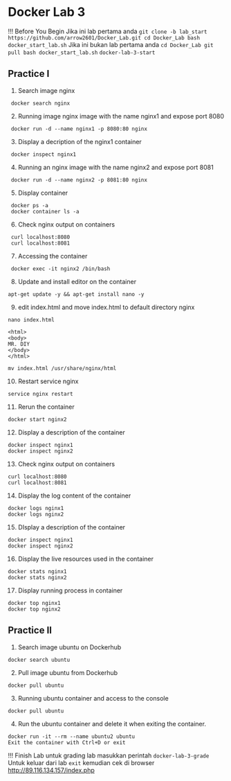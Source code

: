 # Docker Lab 3

!!! Before You Begin
    Jika ini lab pertama anda
    ```
    git clone -b lab_start https://github.com/arrow2601/Docker_Lab.git
    cd Docker_Lab
    bash docker_start_lab.sh
    ```
    Jika ini bukan lab pertama anda
    ```
    cd Docker_Lab
    git pull
    bash docker_start_lab.sh
    ```
    ```
    docker-lab-3-start
    ```

## Practice I  

1. Search image nginx
```
 docker search nginx
```
2. Running image nginx image with the name nginx1 and expose port 8080
```
 docker run -d --name nginx1 -p 8080:80 nginx
```
3. Display a decription of the nginx1 container
```
 docker inspect nginx1
```
4. Running an nginx image with the name nginx2 and expose port 8081
```
 docker run -d --name nginx2 -p 8081:80 nginx
```
5. Display container
```
 docker ps -a
 docker container ls -a
```
6. Check nginx output on containers
```
 curl localhost:8080
 curl localhost:8081
```
7. Accessing the container
```
 docker exec -it nginx2 /bin/bash
```
8. Update and install editor on the container
```
apt-get update -y && apt-get install nano -y
```
9. edit index.html and move index.html to default directory nginx
```
nano index.html
```
```
<html>
<body>
MR. DIY
</body>
</html>
```
```
mv index.html /usr/share/nginx/html
```
10. Restart service nginx
```
service nginx restart
```
11. Rerun the container
```
docker start nginx2
```
12. Display a description of the container
```
docker inspect nginx1
docker inspect nginx2
```  
13. Check nginx output on containers
```
curl localhost:8080
curl localhost:8081
```
14. Display the log content of the container
```
docker logs nginx1
docker logs nginx2
```
15. DIsplay a description of the container
```
docker inspect nginx1
docker inspect nginx2
```
16. Display the live resources used in the container
```
docker stats nginx1
docker stats nginx2
```
17. Display running process in container
```
docker top nginx1
docker top nginx2
```
## Practice II

1. Search image ubuntu on Dockerhub
```
docker search ubuntu
```
2. Pull image ubuntu from Dockerhub
```
docker pull ubuntu
```
3. Running ubuntu container and access to the console
```
docker pull ubuntu
```
4. Run the ubuntu container and delete it when exiting the container.
```
docker run -it --rm --name ubuntu2 ubuntu
Exit the container with Ctrl+D or exit
```


!!! Finish Lab
    untuk grading lab masukkan perintah
    `docker-lab-3-grade`
    Untuk keluar dari lab
    `exit`
    kemudian cek di browser
    http://89.116.134.157/index.php

    